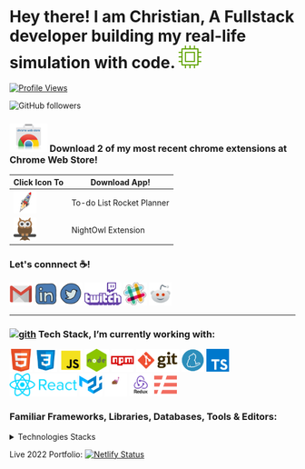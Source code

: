 # Hey there! I am Christian, A Fullstack developer building my real-life simulation with code. <a href='https://docs.github.com/en/developers'><img src='https://raw.githubusercontent.com/acervenky/animated-github-badges/master/assets/devbadge.gif' max-width='100%' height='40'></a>

 [![Profile Views](https://img.shields.io/github/followers/ChanqoDev?label=Follow&style=social)](https://github.com/ChanqoDev)


<img src="https://img.shields.io/github/followers/ChanqoDev?label=Follow&amp;style=social" alt="GitHub followers"> 


### [<img src='https://github.com/chanqoDev/chanqoDev/blob/8c5cef470b383abc3a07ddfb9b21b209c2fd1295/chromeWebStore.png' alt='gith' max-width='100%'  height='50'>]() Download 2 of my most recent chrome extensions at Chrome Web Store! 

Click Icon To | Download App!
------------- | -------------
[<img src='https://github.com/chanqoDev/chanqoDev/blob/9bb565ccfda3c8636ecedd2da376415ca4c33603/%E2%80%94Pngtree%E2%80%94cartoon%20creative%20element%20space%20rocket_5549888.png' alt='RocketPlanner' max-width='100%' height='40'>](https://chrome.google.com/webstore/detail/to-done-rocket-planner/nnmfajngjkedfjodhldodbbnmbdjkchk?hl=en-US&authuser=0)  | To-do List Rocket Planner
[<img src='https://github.com/chanqoDev/chanqoDev/blob/9bb565ccfda3c8636ecedd2da376415ca4c33603/owl-icon125x125.png' alt='linkedin' max-width='100%' height='40'>](https://chrome.google.com/webstore/detail/nigthowl-mode%F0%9F%A6%89/eeejechfiigialpjicekkgeohaiklhke?hl=en-US&authuser=0)  | NightOwl Extension


###  Let's connnect ☕️!
[<img src='https://github.com/chanqoDev/chanqoDev/blob/8c5cef470b383abc3a07ddfb9b21b209c2fd1295/gmail.png' alt='gith' max-width='100%'  height='40'>]() 
[<img src='https://github.com/chanqoDev/chanqoDev/blob/ad812902cfcff685e39e1935c6d063fe5a39249c/linkedin.png' alt='linkedin' max-width='100%' height='40'>]() 
[<img src='https://github.com/chanqoDev/chanqoDev/blob/ad812902cfcff685e39e1935c6d063fe5a39249c/twitter.png' alt='twitter' max-width='100%' height='40'>]() 
[<img src='https://github.com/chanqoDev/chanqoDev/blob/9bb565ccfda3c8636ecedd2da376415ca4c33603/pinpng.com-twitch-png-589064.png' alt='twitch' max-width='100%' height='40'>]() [<img src='https://github.com/chanqoDev/chanqoDev/blob/9bb565ccfda3c8636ecedd2da376415ca4c33603/iconLogo.png' alt='Slack logo' max-width='100%' height='40'>]() [<img src='https://github.com/chanqoDev/chanqoDev/blob/ad812902cfcff685e39e1935c6d063fe5a39249c/icons8-reddit-96.png' alt='reddit' max-width='100%' height='40'>]() 

 - - - -

### [<img src='#' alt='gith' max-width='100%'  height='80'>]() Tech Stack, I’m currently working with:



[<img src='https://github.com/chanqoDev/chanqoDev/blob/97df2cfb840377f368b2f4881c3edced43d4e69c/HTML5.png' alt='html5 icon' max-width='100%' height='40'>]() [<img src='https://github.com/chanqoDev/chanqoDev/blob/97df2cfb840377f368b2f4881c3edced43d4e69c/css%20icon.png' alt='css3 icon' max-width='100%' height='40'>]() [<img src='https://github.com/chanqoDev/chanqoDev/blob/8a561d6d2b9b748aeef1428f85bb254374eb4992/JS_SquareIcon.png' alt='js' max-width='100%' height='40'>]() [<img src='https://github.com/chanqoDev/chanqoDev/blob/97df2cfb840377f368b2f4881c3edced43d4e69c/NodeIcon_octo.png' alt='node' max-width='100%' height='40'>]()  [<img src='https://github.com/chanqoDev/chanqoDev/blob/97df2cfb840377f368b2f4881c3edced43d4e69c/Npm.png' alt='npm icon' max-width='100%' height='40'>]()  [<img src='https://github.com/chanqoDev/chanqoDev/blob/e155c4a4cc420ca5dce1aa9e0f1bc18993b46ba1/git_logo.png' alt='git' max-width='100%' height='40'>]()  [<img src='https://github.com/chanqoDev/chanqoDev/blob/8a561d6d2b9b748aeef1428f85bb254374eb4992/Yarn.png' alt='Yarn' max-width='100%' height='40'>]()  [<img src='https://github.com/chanqoDev/chanqoDev/blob/3a010e1391046abd2b31315218292dd6e2e10756/assets/Typescript.png' alt='tsx' max-width='100%' height='40'>]()   [<img src='https://github.com/chanqoDev/chanqoDev/blob/ad812902cfcff685e39e1935c6d063fe5a39249c/React_blueSub.png' alt='react' max-width='100%' height='40'>]()     [<img src='https://github.com/chanqoDev/chanqoDev/blob/3a010e1391046abd2b31315218292dd6e2e10756/assets/Material-ui.png' alt='material-ui' max-width='100%' height='40'>]()     [<img src='https://github.com/chanqoDev/chanqoDev/blob/3a010e1391046abd2b31315218292dd6e2e10756/assets/styled%20components.png' alt='styled-components' max-width='100%' height='40'>]()     [<img src='https://github.com/chanqoDev/chanqoDev/blob/97df2cfb840377f368b2f4881c3edced43d4e69c/Redux_icon.png' alt='redux' max-width='100%' height='40'>]()   [<img src='https://github.com/chanqoDev/chanqoDev/blob/3a010e1391046abd2b31315218292dd6e2e10756/assets/Serverless.png' alt='serverless Framework' max-width='100%' height='40'>]() 


###  Familiar Frameworks, Libraries, Databases, Tools & Editors:  
<details>

<summary>Technologies Stacks </summary>
 
[<img src='https://github.com/chanqoDev/chanqoDev/blob/b7264e39fe910660076d3d5c987c43b4f34fd5d7/assets/bootstrap.png' alt='bootstrap' max-width='100%' height='50'>]() [<img src='https://github.com/chanqoDev/chanqoDev/blob/97df2cfb840377f368b2f4881c3edced43d4e69c/jQuery_icon.png' alt='jquery' max-width='100%' height='40'>]() 
[<img src='https://github.com/chanqoDev/chanqoDev/blob/f8cb928d12807a92b0cd9acee831104cbd2915dc/Firebase_Icon.png' alt='Firebase' max-width='100%' height='40'>]() [<img src='https://github.com/chanqoDev/chanqoDev/blob/97df2cfb840377f368b2f4881c3edced43d4e69c/MongoDB.png' alt='Mongodb' max-width='100%' height='40'>]() [<img src='https://github.com/chanqoDev/chanqoDev/blob/ad812902cfcff685e39e1935c6d063fe5a39249c/Grunt.png' alt='Grunt' max-width='100%' height='40'>]()[<img src='https://github.com/chanqoDev/chanqoDev/blob/8a561d6d2b9b748aeef1428f85bb254374eb4992/gulp_icon.png' alt='gulp'  max-width='100%' height='40'>]() 
[<img src='https://github.com/chanqoDev/chanqoDev/blob/8a561d6d2b9b748aeef1428f85bb254374eb4992/Sass_icon.png' alt='sass'  max-width='100%' height='40'>]()[<img src='https://github.com/chanqoDev/chanqoDev/blob/8a561d6d2b9b748aeef1428f85bb254374eb4992/ember_icon.png' alt='ember'  max-width='100%' height='40'>]()[<img src='https://github.com/chanqoDev/chanqoDev/blob/8a561d6d2b9b748aeef1428f85bb254374eb4992/Babel_icon.png' alt='Babel' max-width='100%' height='40'>]()[<img src='https://github.com/chanqoDev/chanqoDev/blob/8a561d6d2b9b748aeef1428f85bb254374eb4992/webpack.png' alt='webpack' max-width='100%' height='40'>]()[<img src='https://github.com/chanqoDev/chanqoDev/blob/8a561d6d2b9b748aeef1428f85bb254374eb4992/Browserify.png' alt='Browserify' max-width='100%' height='40'>]() [<img src='https://github.com/chanqoDev/chanqoDev/blob/ad812902cfcff685e39e1935c6d063fe5a39249c/Docker-Logo-2013-2015.png' alt='Docker' max-width='100%' height='40'>]()[<img src='https://github.com/chanqoDev/chanqoDev/blob/97df2cfb840377f368b2f4881c3edced43d4e69c/swift%20icon.png' alt='swift' max-width='100%' height='40'>]()[<img src='https://github.com/chanqoDev/chanqoDev/blob/8a561d6d2b9b748aeef1428f85bb254374eb4992/PostgreSQL.png' alt='PostgreSQL' max-width='100%' height='40'>]()[<img src='https://github.com/chanqoDev/chanqoDev/blob/52a396f76b4a89c0446087c0050f87ff8b58e573/heroku.png' alt='heroku' max-width='100%' height='40'>]()[<img src='https://github.com/chanqoDev/chanqoDev/blob/8a561d6d2b9b748aeef1428f85bb254374eb4992/stackover%20flow.png' alt='stackoverflow' max-width='100%' height='40'>]() [<img src='https://github.com/chanqoDev/chanqoDev/blob/ce0bce06f2f94aa32f24b323586c233b305f09dd/Github_logo_White.png' alt='githu' max-width='100%' height='40'>]()[<img src='https://github.com/chanqoDev/chanqoDev/blob/8a561d6d2b9b748aeef1428f85bb254374eb4992/Postman_Api_Logo.png' alt='Postma' max-width='100%' height='40'>]()[<img src='https://github.com/chanqoDev/chanqoDev/blob/ad812902cfcff685e39e1935c6d063fe5a39249c/mailchimp.jpeg' alt='mailchimp' max-width='100%' height='40'>]() [<img src='https://github.com/chanqoDev/chanqoDev/blob/ad812902cfcff685e39e1935c6d063fe5a39249c/photoshopLogo.png' alt='photoshop' max-width='100%' height='40'>]()[<img src='https://github.com/chanqoDev/chanqoDev/blob/8a561d6d2b9b748aeef1428f85bb254374eb4992/VisualBasic.png' alt='vscode' max-width='100%' height='40'>]()[<img src='https://github.com/chanqoDev/chanqoDev/blob/8a561d6d2b9b748aeef1428f85bb254374eb4992/atom_Editor.png' alt='atom' max-width='100%' height='40'>]()[<img src='https://github.com/chanqoDev/chanqoDev/blob/52a396f76b4a89c0446087c0050f87ff8b58e573/kisspng-tensorflow-artificial-intelligence-brand-logo-lear-rapidswitch-nvidia-powered-servers-5b67156664c2e8.6694362815334823424127.png' alt='tensorflow' max-width='100%' height='40'>]()[<img src='https://github.com/chanqoDev/chanqoDev/blob/8a561d6d2b9b748aeef1428f85bb254374eb4992/xcode_icon.png' alt='xcode' max-width='100%' height='40'>]() [<img src='https://github.com/chanqoDev/chanqoDev/blob/3a010e1391046abd2b31315218292dd6e2e10756/assets/aws_dark.png' alt='AWS' max-width='100%' height='40'>]() [<img src='https://github.com/chanqoDev/chanqoDev/blob/52a396f76b4a89c0446087c0050f87ff8b58e573/figma.png' alt='figma'  max-width='100%' height='40'>]()
</details>

Live 2022 Portfolio: 
[![Netlify Status](https://api.netlify.com/api/v1/badges/40847992-0002-4cdf-9fc8-34e7d0c543d6/deploy-status)](https://app.netlify.com/sites/sugary-dark-coffee/deploys)
 


